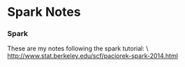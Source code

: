 Spark Notes
================
### Spark

These are my notes following the spark tutorial: \\
http://www.stat.berkeley.edu/scf/paciorek-spark-2014.html









